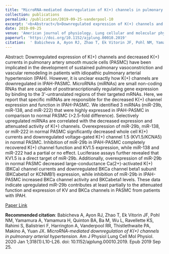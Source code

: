 ```yaml
--- 
title: "MicroRNA-mediated downregulation of K(+) channels in pulmonary arterial hypertension." 
collection: publications 
permalink: /publication/2019-09-25-vanderpool-10 
excerpt: '<b>Abstract</b>Downregulated expression of K(+) channels and decreased K(+) currents in pulmonary artery smooth muscle cells (PASMC) have been implicated in the development of sustained pulmonary vasoconstriction and vascular remodeling in patients with idiopathic pulmonary arterial hypertension (IPAH). However, it is unclear exactly how K(+) channels are [...]' 
date: 2019-09-25 
venue: 'American journal of physiology. Lung cellular and molecular physiology' 
paperurl: 'https://doi.org/10.1152/ajplung.00010.2019' 
citation:  ' Babicheva A, Ayon RJ, Zhao T, Ek Vitorin JF, Pohl NM, Yamamura A, Yamamura H, Quinton BA, Ba M, Wu L, Ravellette KS, Rahimi S, Balistrieri F, Harrington A, Vanderpool RR, Thistlethwaite PA, Makino A, Yuan JX. <i>MicroRNA-mediated downregulation of K(+) channels in pulmonary arterial hypertension.</i> Am J Physiol Lung Cell Mol Physiol. 2020 Jan 1;318(1):L10-L26. doi: 10.1152/ajplung.00010.2019. Epub 2019 Sep 25.' 
--- 
```

Abstract:  Downregulated expression of K(+) channels and decreased K(+) currents in pulmonary artery smooth muscle cells (PASMC) have been implicated in the development of sustained pulmonary vasoconstriction and vascular remodeling in patients with idiopathic pulmonary arterial hypertension (IPAH). However, it is unclear exactly how K(+) channels are downregulated in IPAH-PASMC. MicroRNAs (miRNAs) are small non-coding RNAs that are capable of posttranscriptionally regulating gene expression by binding to the 3'-untranslated regions of their targeted mRNAs. Here, we report that specific miRNAs are responsible for the decreased K(+) channel expression and function in IPAH-PASMC. We identified 3 miRNAs (miR-29b, miR-138, and miR-222) that were highly expressed in IPAH-PASMC in comparison to normal PASMC (>2.5-fold difference). Selectively upregulated miRNAs are correlated with the decreased expression and attenuated activity of K(+) channels. Overexpression of miR-29b, miR-138, or miR-222 in normal PASMC significantly decreased whole cell K(+) currents and downregulated voltage-gated K(+) channel 1.5 (KV1.5/KCNA5) in normal PASMC. Inhibition of miR-29b in IPAH-PASMC completely recovered K(+) channel function and KV1.5 expression, while miR-138 and miR-222 had a partial or no effect. Luciferase assays further revealed that KV1.5 is a direct target of miR-29b. Additionally, overexpression of miR-29b in normal PASMC decreased large-conductance Ca(2+)-activated K(+) (BKCa) channel currents and downregulated BKCa channel beta1 subunit (BKCabeta1 or KCNMB1) expression, while inhibition of miR-29b in IPAH-PASMC increased BKCa channel activity and BKCabeta1 levels. These data indicate upregulated miR-29b contributes at least partially to the attenuated function and expression of KV and BKCa channels in PASMC from patients with IPAH.  
 
[Paper Link](https://doi.org/10.1152/ajplung.00010.2019) 
 
<b>Recommended citation</b>:  Babicheva A, Ayon RJ, Zhao T, Ek Vitorin JF, Pohl NM, Yamamura A, Yamamura H, Quinton BA, Ba M, Wu L, Ravellette KS, Rahimi S, Balistrieri F, Harrington A, Vanderpool RR, Thistlethwaite PA, Makino A, Yuan JX. <i>MicroRNA-mediated downregulation of K(+) channels in pulmonary arterial hypertension.</i> Am J Physiol Lung Cell Mol Physiol. 2020 Jan 1;318(1):L10-L26. doi: 10.1152/ajplung.00010.2019. Epub 2019 Sep 25. 
